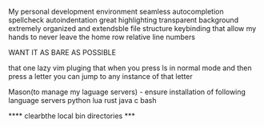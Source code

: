 My personal development environment 
seamless autocompletion
spellcheck
autoindentation
great highlighting
transparent background
extremely organized and extendsble file structure
keybinding that allow my hands to never leave the home row
relative line numbers

WANT IT AS BARE AS POSSIBLE

that one lazy vim pluging that when you press ls in normal mode and then press a letter you can jump to any 
instance of that letter

Mason(to manage my laguage servers)
      - ensure installation of following language servers
        python 
        lua
        rust
        java
        c
        bash

**** clearbthe local bin directories ***


